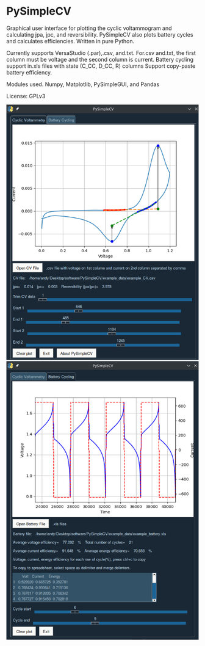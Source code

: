 # PySimpleCV
Graphical user interface for plotting the cyclic voltammogram and calculating jpa, jpc, and reversibility.
PySimpleCV also plots battery cycles and calculates efficiencies. Written in pure Python.

Currently supports VersaStudio (.par),.csv, and.txt.
For.csv and.txt, the first column must be voltage and the second column is current.
Battery cycling support in.xls files with state (C_CC, D_CC, R) columns
Support copy-paste battery efficiency.

Modules used.
Numpy, Matplotlib, PySimpleGUI, and Pandas

License: GPLv3

![PySimpleCV](https://github.com/kevinsmia1939/PySimpleCV/blob/main/data/screenshot/cv_screenshot.png?raw=true)
![PySimpleCV](https://github.com/kevinsmia1939/PySimpleCV/blob/main/data/screenshot/battery_screenshot.png?raw=true)
